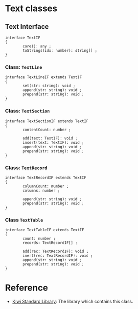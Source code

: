 # Text classes

## Text Interface
````
interface TextIF
{
        core(): any ;
        toStrings(idx: number): string[] ;
}
````

### Class: `TextLine`
````
interface TextLineIF extends TextIF
{
        set(str: string): void ;
        append(str: string): void ;
        prepend(str: string): void ;
}
````

### Class: `TextSection`
````
interface TextSectionIF extends TextIF
{
        contentCount: number ;

        add(text: TextIF): void ;
        insert(text: TextIF): void ;
        append(str: string): void ;
        prepend(str: string): void ;
}
````

### Class: `TextRecord`
````
interface TextRecordIF extends TextIF
{
        columnCount: number ;
        columns: number ;

        append(str: string): void ;
        prepend(str: string): void ;
}
````

### Class `TextTable`
````
interface TextTableIF extends TextIF
{
        count: number ;
        records: TextRecordIF[] ;

        add(rec: TextRecordIF): void ;
        inert(rec: TextRecordIF): void ;
        append(str: string): void ;
        prepend(str: string): void ;
}
````

# Reference
* [Kiwi Standard Library](https://github.com/steelwheels/KiwiScript/blob/master/KiwiLibrary/Document/Library.md): The library which contains this class.
